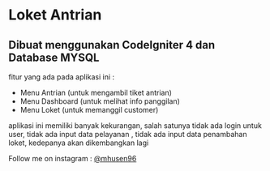 # Loket Antrian

## Dibuat menggunakan CodeIgniter 4 dan Database MYSQL

fitur yang ada pada aplikasi ini :
* Menu Antrian (untuk mengambil tiket antrian)
* Menu Dashboard (untuk melihat info panggilan)
* Menu Loket (untuk memanggil customer)

aplikasi ini memiliki banyak kekurangan, salah satunya tidak ada login untuk user, tidak ada input data pelayanan , tidak ada input data penambahan loket, kedepanya akan dikembangkan lagi


Follow me on instagram : [@mhusen96](https://instagram.com/mhusen96)
